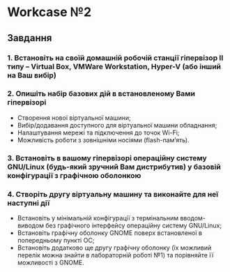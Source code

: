 # Workcase №2

## Завдання

### 1. Встановіть на своїй домашній робочій станції гіпервізор ІІ типу – Virtual Box, VMWare Workstation, Hyper-V (або інший на Ваш вибір)

### 2. Опишіть набір базових дій в встановленому Вами гіпервізорі

- Створення нової віртуальної машини;
- Вибір/додавання доступного для віртуальної машини обладнання;
- Налаштування мережі та підключення до точок Wi-Fi;
- Можливість роботи з зовнішніми носіями (flash-пам’ять).

### 3. Встановіть в вашому гіпервізорі операційну систему GNU/Linux (будь-який зручний Вам дистрибутив) у базовій конфігурації з графічною оболонкою

### 4. Створіть другу віртуальну машину та виконайте для неї наступні дії

- Встановіть у мінімальній конфігурації з термінальним вводом-виводом без графічного інтерфейсу операційну систему GNU/Linux;
- Встановіть графічну оболонку GNOME поверх встановленої в попередньому пункті ОС;
- Встановіть додатково ще другу графічну оболонку (їх можливий перелік можна знайти в лабораторній роботі №1) та порівняйте її можливості з GNOME.

